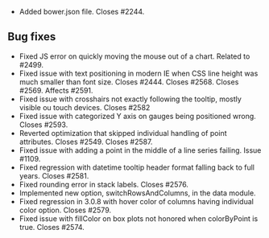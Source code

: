 - Added bower.json file. Closes #2244.
## Bug fixes 
- Fixed JS error on quickly moving the mouse out of a chart. Related to #2499.
- Fixed issue with text positioning in modern IE when CSS line height was much smaller than font size. Closes #2444. Closes #2568. Closes #2569. Affects #2591.
- Fixed issue with crosshairs not exactly following the tooltip, mostly visible ou touch devices. Closes #2582
- Fixed issue with categorized Y axis on gauges being positioned wrong. Closes #2593.
- Reverted optimization that skipped individual handling of point attributes. Closes #2549. Closes #2587.
- Fixed issue with adding a point in the middle of a line series failing. Issue #1109.
- Fixed regression with datetime tooltip header format falling back to full years. Closes #2581.
- Fixed rounding error in stack labels. Closes #2576.
- Implemented new option, switchRowsAndColumns, in the data module.
- Fixed regression in 3.0.8 with hover color of columns having individual color option. Closes #2579.
- Fixed issue with fillColor on box plots not honored when colorByPoint is true. Closes #2574.